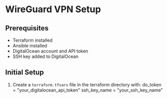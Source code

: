 # WireGuard VPN Setup

## Prerequisites
- Terraform installed
- Ansible installed
- DigitalOcean account and API token
- SSH key added to DigitalOcean

## Initial Setup
1. Create a `terraform.tfvars` file in the terraform directory with:
do_token     = "your_digitalocean_api_token"
ssh_key_name = "your_ssh_key_name"
